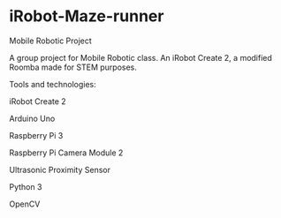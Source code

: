 # iRobot-Maze-runner
Mobile Robotic Project

A group project for Mobile Robotic class. An iRobot Create 2, a modified Roomba made for STEM purposes.



Tools and technologies:

iRobot Create 2 

Arduino Uno

Raspberry Pi 3

Raspberry Pi Camera Module 2

Ultrasonic Proximity Sensor

Python 3

OpenCV
